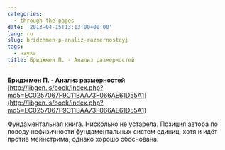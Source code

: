 ```yaml
---
categories:
  - through-the-pages
date: '2013-04-15T13:13:00+00:00'
lang: ru
slug: bridzhmen-p-analiz-razmernosteyj
tags:
  - наука
title: Бриджмен П. - Анализ размерностей
---
```



**Бриджмен П. - Анализ размерностей**  
[http://libgen.is/book/index.php?md5=EC0257067F9C11BAA73F066AE61D55A1](http://libgen.is/book/index.php?md5=EC0257067F9C11BAA73F066AE61D55A1)  

Фундаментальная книга. Нисколько не устарела. Позиция автора по поводу нефизичности фундаментальных систем единиц, хотя и идёт против мейнстрима, однако хорошо обоснована.